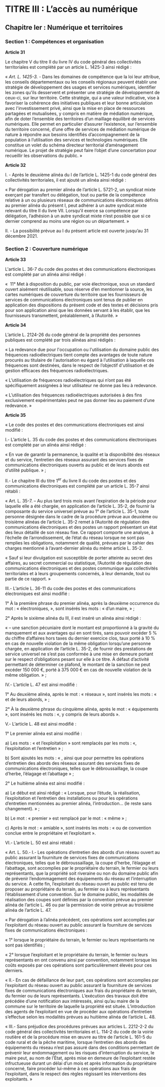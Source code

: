 
TITRE III : L’accès au numérique
================================

Chapitre Ier : Numérique et territoires
---------------------------------------

### **Section 1 : Compétences et organisation**

**Article 31**

Le chapitre V du titre II du livre IV du code général des collectivités 
territoriales est complété par un article L. 1425-3 ainsi rédigé :

« *Art. L. 1425-3.* - Dans les domaines de compétence que la loi leur attribue, 
les conseils départementaux ou les conseils régionaux peuvent établir une 
stratégie de développement des usages et services numériques, identifier les 
zones qu'ils desservent et présenter une stratégie de développement de ceux-ci, 
sur leur territoire. Cette stratégie, qui a une valeur indicative, vise à 
favoriser la cohérence des initiatives publiques et leur bonne articulation 
avec l'investissement privé, ainsi que la mise en place de ressources partagées 
et mutualisées, y compris en matière de médiation numérique, afin de doter 
l’ensemble des territoires d’un maillage équilibré de services numériques. Elle 
permet en particulier d’assurer l’existence, sur l’ensemble du territoire 
concerné, d’une offre de services de médiation numérique de nature à répondre 
aux besoins identifiés d’accompagnement de la population à l’utilisation des 
services et technologies numériques. Elle constitue un volet du schéma 
directeur territorial d’aménagement numérique. Le projet de stratégie peut 
faire l’objet d’une concertation pour recueillir les observations du public. »

**Article 32**

I. - Après le deuxième alinéa du I de l’article L. 1425-1 du code général des 
collectivités territoriales, il est ajouté un alinéa ainsi rédigé :

« Par dérogation au premier alinéa de l’article L. 5721-2, un syndicat mixte 
exerçant par transfert ou délégation, tout ou partie de la compétence relative 
à un ou plusieurs réseaux de communications électroniques définis au premier 
alinéa du présent I, peut adhérer à un autre syndicat mixte relevant du titre 
II du livre VII. Lorsqu’il exerce sa compétence par délégation, l’adhésion à un 
autre syndicat mixte n’est possible que si ce dernier comprend au moins une 
région ou un département. »

II. - La possibilité prévue au I du présent article est ouverte jusqu’au 31 
décembre 2021.

### **Section 2 : Couverture numérique**

**Article 33**

L'article L. 36-7 du code des postes et des communications électroniques est 
complété par un alinéa ainsi rédigé :

«  11° Met à disposition du public, par voie électronique, sous un standard 
ouvert aisément réutilisable, sous réserve d’en mentionner la source, les 
cartes numériques de couverture du territoire que les fournisseurs de services 
de communications électroniques sont tenus de publier en application des 
dispositions du présent code et des textes et décisions pris pour son 
application ainsi que les données servant à les établir, que les fournisseurs 
transmettent, préalablement, à l’Autorité. »

**Article 34**

L’article L. 2124-26 du code général de la propriété des personnes publiques 
est complété par trois alinéas ainsi rédigés :

« La redevance due pour l'occupation ou l'utilisation du domaine public des 
fréquences radioélectriques tient compte des avantages de toute nature procurés 
au titulaire de l'autorisation eu égard à l’utilisation à laquelle ces 
fréquences sont destinées, dans le respect de l’objectif d'utilisation et de 
gestion efficaces des fréquences radioélectriques. 

« L’utilisation de fréquences radioélectriques qui n’ont pas été spécifiquement 
assignées à leur utilisateur ne donne pas lieu à redevance. 

« L’utilisation des fréquences radioélectriques autorisées à des fins 
exclusivement expérimentales peut ne pas donner lieu au paiement d’une 
redevance. »

**Article 35**

« Le code des postes et des communications électroniques est ainsi modifié :

I.- L’article L. 35 du code des postes et des communications électroniques est 
complété par un alinéa ainsi rédigé :

« En vue de garantir la permanence, la qualité et la disponibilité des réseaux 
et du service, l’entretien des réseaux assurant des services fixes de 
communications électroniques ouverts au public et de leurs abords est d’utilité 
publique. » ;

II.- Le chapitre III du titre 1<sup>er</sup> du livre II du code des postes et 
des communications électroniques est complété par un article L. 35-7 ainsi 
rétabli :

« Art. L. 35-7. – Au plus tard trois mois avant l’expiration de la période pour 
laquelle elle a été chargée, en application de l’article L. 35-2, de fournir la 
composante du service universel prévue au 1° de l’article L. 35-1, toute 
personne désignée dans le cadre de la procédure prévue aux deuxième ou 
troisième alinéas de l’article L. 35-2 remet à l’Autorité de régulation des 
communications électroniques et des postes un rapport présentant un état des 
lieux détaillé de son réseau fixe. Ce rapport comporte une analyse, à l’échelle 
de l’arrondissement, de l’état du réseau lorsque ne sont pas remplies les 
obligations, notamment de qualité, prévues par le cahier des charges mentionné 
à l’avant-dernier alinéa du même article L. 35-2.

« Sauf si leur divulgation est susceptible de porter atteinte au secret des 
affaires, au secret commercial ou statistique, l’Autorité de régulation des 
communications électroniques et des postes communique aux collectivités 
territoriales et à leurs groupements concernés, à leur demande, tout ou partie 
de ce rapport. »

III.- L’article L. 36-11 du code des postes et des communications électroniques 
est ainsi modifié :

1° À la première phrase du premier alinéa, après la deuxième occurrence du mot 
: « électroniques, », sont insérés les mots : « d’un maire, » ;

2° Après le sixième alinéa du III, il est inséré un alinéa ainsi rédigé :

« – une sanction pécuniaire dont le montant est proportionné à la gravité du 
manquement et aux avantages qui en sont tirés, sans pouvoir excéder 5 % du 
chiffre d’affaires hors taxes du dernier exercice clos, taux porté à 10 % en 
cas de nouvelle violation de la même obligation lorsqu’une personne chargée, en 
application de l’article L. 35-2, de fournir des prestations de service 
universel ne s’est pas conformée à une mise en demeure portant sur le respect 
d’obligations pesant sur elle à ce titre. À défaut d’activité permettant de 
déterminer ce plafond, le montant de la sanction ne peut excéder 150 000 €, 
porté à 375 000 € en cas de nouvelle violation de la même obligation. » ;

IV.- L’article L. 47 est ainsi modifié :

1° Au deuxième alinéa, après le mot : « réseaux », sont insérés les mots : « et 
de leurs abords, » ;

2° À la deuxième phrase du cinquième alinéa, après le mot : « équipements », 
sont insérés les mots : «, y compris de leurs abords ».

V.- L’article L. 48 est ainsi modifié :

1° Le premier alinéa est ainsi modifié :

a) Les mots : « et l’exploitation » sont remplacés par les mots : «, 
l’exploitation et l’entretien » ;

b) Sont ajoutés les mots : « , ainsi que pour permettre les opérations 
d’entretien des abords des réseaux assurant des services fixes de 
communications électroniques, telles que le débroussaillage, la coupe d’herbe, 
l’élagage et l’abattage » ;

2° Le huitième alinéa est ainsi modifié :

a) Le début est ainsi rédigé : « Lorsque, pour l’étude, la réalisation, 
l’exploitation et l’entretien des installations ou pour les opérations 
d’entretien mentionnées au premier alinéa, l’introduction… (le reste sans 
changement). » ;

b) Le mot : « premier » est remplacé par le mot : « même » ;

c) Après le mot : « amiable », sont insérés les mots : « ou de convention 
conclue entre le propriétaire et l’exploitant ».

VI.- L’article L. 50 est ainsi rétabli :

« Art. L. 50.- I.- Les opérations d’entretien des abords d’un réseau ouvert au 
public assurant la fourniture de services fixes de communications 
électroniques, telles que le débroussaillage, la coupe d’herbe, l’élagage et 
l’abattage, sont accomplies par le propriétaire du terrain, le fermier ou leurs 
représentants, que la propriété soit riveraine ou non du domaine public afin de 
prévenir l’endommagement des équipements du réseau et l’interruption du 
service. A cette fin, l’exploitant du réseau ouvert au public est tenu de 
proposer au propriétaire du terrain, au fermier ou à leurs représentants 
l’établissement d’une convention. Sur le domaine public, les modalités de 
réalisation des coupes sont définies par la convention prévue au premier alinéa 
de l’article L. 46 ou par la permission de voirie prévue au troisième alinéa de 
l’article L. 47.

« Par dérogation à l’alinéa précédent, ces opérations sont accomplies par 
l’exploitant du réseau ouvert au public assurant la fourniture de services 
fixes de communications électroniques :

« 1° lorsque le propriétaire du terrain, le fermier ou leurs représentants ne 
sont pas identifiés ;

« 2° lorsque l’exploitant et le propriétaire du terrain, le fermier ou leurs 
représentants en ont convenu ainsi par convention, notamment lorsque les coûts 
exposés par ces opérations sont particulièrement élevés pour ces derniers.

« II.- En cas de défaillance de leur part, ces opérations sont accomplies par 
l’exploitant du réseau ouvert au public assurant la fourniture de services 
fixes de communications électroniques aux frais du propriétaire du terrain, du 
fermier ou de leurs représentants. L’exécution des travaux doit être précédée 
d’une notification aux intéressés, ainsi qu’au maire de la commune sur le 
territoire de laquelle la propriété est située. L’introduction des agents de 
l’exploitant en vue de procéder aux opérations d’entretien s’effectue selon les 
modalités prévues au huitième alinéa de l’article L. 48.

« III.- Sans préjudice des procédures prévues aux articles L. 2212-2-2 du code 
général des collectivités territoriales et L. 114-2 du code de la voirie 
routière et de la procédure mise en œuvre au titre de l’article L. 161-5 du 
code rural et de la pêche maritime, lorsque l’entretien des abords des 
équipements du réseau n’est pas assuré dans des conditions permettant de 
prévenir leur endommagement ou les risques d’interruption du service, le maire 
peut, au nom de l’État, après mise en demeure de l’exploitant restée 
infructueuse durant un délai d’un mois et après information du propriétaire 
concerné, faire procéder lui-même à ces opérations aux frais de l’exploitant, 
dans le respect des règles régissant les interventions des exploitants. »
